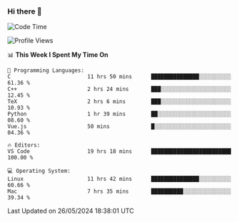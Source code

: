 ### Hi there 👋

<!--START_SECTION:waka-->
![Code Time](http://img.shields.io/badge/Code%20Time-628%20hrs%2018%20mins-blue)

![Profile Views](http://img.shields.io/badge/Profile%20Views-2-blue)

📊 **This Week I Spent My Time On** 

```text
💬 Programming Languages: 
C                        11 hrs 50 mins      ███████████████░░░░░░░░░░   61.36 % 
C++                      2 hrs 24 mins       ███░░░░░░░░░░░░░░░░░░░░░░   12.45 % 
TeX                      2 hrs 6 mins        ███░░░░░░░░░░░░░░░░░░░░░░   10.93 % 
Python                   1 hr 39 mins        ██░░░░░░░░░░░░░░░░░░░░░░░   08.60 % 
Vue.js                   50 mins             █░░░░░░░░░░░░░░░░░░░░░░░░   04.36 % 

🔥 Editors: 
VS Code                  19 hrs 18 mins      █████████████████████████   100.00 % 

💻 Operating System: 
Linux                    11 hrs 42 mins      ███████████████░░░░░░░░░░   60.66 % 
Mac                      7 hrs 35 mins       ██████████░░░░░░░░░░░░░░░   39.34 % 
```


 Last Updated on 26/05/2024 18:38:01 UTC
<!--END_SECTION:waka-->

<!--
**JackeyHua-SJTU/JackeyHua-SJTU** is a ✨ _special_ ✨ repository because its `README.md` (this file) appears on your GitHub profile.

Here are some ideas to get you started:

- 🔭 I’m currently working on ...
- 🌱 I’m currently learning ...
- 👯 I’m looking to collaborate on ...
- 🤔 I’m looking for help with ...
- 💬 Ask me about ...
- 📫 How to reach me: ...
- 😄 Pronouns: ...
- ⚡ Fun fact: ...
-->
